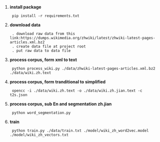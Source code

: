 1. **install package**
    
        pip install -r requirements.txt

2. **download data**

        . download raw data from this link:https://dumps.wikimedia.org/zhwiki/latest/zhwiki-latest-pages-articles.xml.bz2
        . create data file at project root
        . put raw data to data file
             
3. **process corpus, form xml to text**

        python process_wiki.py ./data/zhwiki-latest-pages-articles.xml.bz2 ./data/wiki.zh.text
4. **process corpus, form tranditional to simplified**

        opencc -i ./data/wiki.zh.text -o ./data/wiki.zh.jian.text -c t2s.json
        
5. **process corpus, sub En and segmentation zh.jian**

        python word_segmentation.py
        
6. **train**

        python train.py ./data/train.txt ./model/wiki_zh_word2vec.model ./model/wiki_zh_vectors.txt